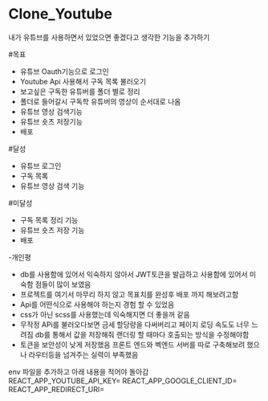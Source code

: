 # Clone_Youtube
내가 유튜브를 사용하면서 있었으면 좋겠다고 생각한 기능을 추가하기

#목표
- 유튜브 Oauth기능으로 로그인
- Youtube Api 사용해서 구독 목록 불러오기
- 보고싶은 구독한 유튜버를 폴더 별로 정리
- 폴더로 들어갈시 구독학 유튜버의 영상이 순서대로 나옴
- 유튜브 영상 검색기능
- 유튜브 숏츠 저장기능
- 배포

#달성
- 유튜브 로그인
- 구독 목록
- 유튜브 영상 검색 기능

#미달성
- 구독 목록 정리 기능
- 유튜브 숏츠 저장 기능
- 배포

-개인평
- db를 사용함에 있어서 익숙하지 않아서 JWT토큰을 발급하고 사용함에 있어서 미숙함 점들이 많이 보였음
- 프로젝트를 여기서 마무리 하지 않고 목표치를 완성후 배포 까지 해보려고함
- Api를 어떤식으로 사용해야 하는지 경험 할 수 있었음
- css가 아닌 scss를 사용했는데 익숙해지면 더 좋을꺼 같음
- 무작정 APi를 불러오다보면 금세 할당량을 다써버리고 페이지 로딩 속도도 너무 느려짐 db를 통해서 값을 저장해줘 랜더링 할 때마다 호출되는 방식을 수정해야함
- 토큰을 보안성이 낮게 저장했음 프론트 엔드와 벡엔드 서버를 따로 구축해보려 했으나 라우터등을 넘겨주는 실력이 부족했음

env 파일을 추가하고 아래 내용을 적어야 돌아감
REACT_APP_YOUTUBE_API_KEY=
REACT_APP_GOOGLE_CLIENT_ID=
REACT_APP_REDIRECT_URI=
